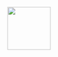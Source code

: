 
<p align="center">
  <img style="width: 100px; height: 100px;" src="https://i.imgur.com/w7zqP3M.png" />
</p>
